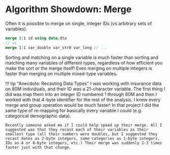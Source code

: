Algorithm Showdown: Merge
=========================

Often it is possible to merge on single, integer IDs (vs arbitrary sets of variables).

```stata
merge 1:1 id using data.dta
// vs
merge 1:1 var_double var_str8 var_long // ...
```

Sorting and matching on a single variable is much faster than sorting and matching many variables of different types, regardless of how efficient you make the sort or the merge itself! Even merging on multiple integers is faster than merging on multiple mixed-type variables.

!!! tip "Anecdote: Recasting Data Types"
    I was working with insurance data on 80M individuals, and their ID was a 21-character variable. The first thing I did was map them into an integer ID numbered 1 through 80M and then I worked with that 4-byte identifier for the rest of the analysis. I knew every merge and group operation would be much faster! In that project I did the same type of re-mapping for basically every variable I could (e.g. categorical demographic data).
    
    Recently someone asked me if I could help speed up their merge. All I suggested was that they recast each of their variables as their smallest type (all their numbers were doubles, but I suggested they recast dates as 2-byte integers, some categories as 1-byte integers, IDs as 4 or 8-byte integers, etc.) Their merge was suddenly 2-3 times faster just with that change.
